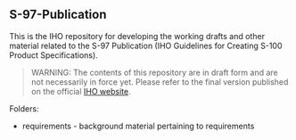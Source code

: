 ## S-97-Publication
This is the IHO repository for developing the working drafts and other material related to the S-97 Publication (IHO Guidelines for Creating S-100 Product Specifications).  

>WARNING: The contents of this repository are in draft form and are not necessarily in force yet.
>Please refer to the final version published on the official [IHO website](https://iho.int).

Folders: 
- requirements - background material pertaining to requirements

